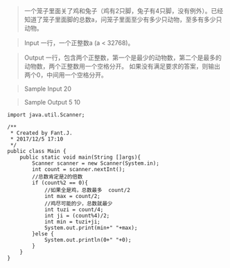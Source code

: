 >一个笼子里面关了鸡和兔子（鸡有2只脚，兔子有4只脚，没有例外）。已经知道了笼子里面脚的总数a，问笼子里面至少有多少只动物，至多有多少只动物。

>Input
一行，一个正整数a (a < 32768)。

>Output
一行，包含两个正整数，第一个是最少的动物数，第二个是最多的动物数，两个正整数用一个空格分开。 
如果没有满足要求的答案，则输出两个0，中间用一个空格分开。

>Sample Input
20

>Sample Output
5 10

```
import java.util.Scanner;

/**
 * Created by Fant.J.
 * 2017/12/5 17:10
 */
public class Main {
    public static void main(String []args){
        Scanner scanner = new Scanner(System.in);
        int count = scanner.nextInt();
        //总数肯定是2的倍数
        if (count%2 == 0){
            //如果全是鸡，总数最多  count/2
            int max = count/2;
            //鸡尽可能的少，总数就最少
            int tuzi = count/4;
            int ji = (count%4)/2;
            int min = tuzi+ji;
            System.out.print(min+" "+max);
        }else {
            System.out.println(0+" "+0);
        }
    }
}
```
